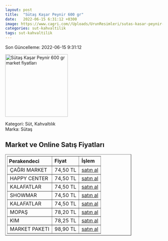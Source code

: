 ```yaml
---
layout: post
title:  "Sütaş Kaşar Peynir 600 gr"
date:   2022-06-15 6:31:12 +0300
image: https://www.cagri.com//Uploads/UrunResimleri/sutas-kasar-peynir-600-gr-d07ab8.jpg
categories: sut-kahvaltilik
tags: sut-kahvaltilik
---
```


Son Güncelleme: 2022-06-15 9:31:12

<img src="https://www.cagri.com//Uploads/UrunResimleri/sutas-kasar-peynir-600-gr-d07ab8.jpg" width="200" alt="Sütaş Kaşar Peynir 600 gr market fiyatları" />

Kategori: Süt, Kahvaltılık
<br />
Marka: Sütaş

<h2>Market ve Online Satış Fiyatları</h2>

<table border="1" style="padding: 5px;width:80%;">
  <tr>
    <td style="padding: 5px;"><strong>Perakendeci</strong></td>
    <td><strong>Fiyat</strong></td>
    <td><strong>İşlem</strong></td>
  </tr>
  <tr>
              <td title="Çağrı Market">ÇAĞRI MARKET</td>
              <td>74,50 TL</td>
              <td><a title="Çağrı Market" target="_blank" href="https://www.cagri.com/sutas-kasar-peynir-600-gr">satın al</a></td>
            </tr><tr>
              <td title="Happy Center">HAPPY CENTER</td>
              <td>74,50 TL</td>
              <td><a title="Happy Center" target="_blank" href="https://www.happycenter.com.tr/sutas-kasar-peynir-600-gr">satın al</a></td>
            </tr><tr>
              <td title="Kalafatlar">KALAFATLAR</td>
              <td>74,50 TL</td>
              <td><a title="Kalafatlar" target="_blank" href="https://www.kalafatlar.com/urun/sutas-kasar-peyniri-600-gr">satın al</a></td>
            </tr><tr>
              <td title="Showmar">SHOWMAR</td>
              <td>74,50 TL</td>
              <td><a title="Showmar" target="_blank" href="https://www.showmar.com.tr/urun/sutas-t-kasar-600-gr">satın al</a></td>
            </tr><tr>
              <td title="Kalafatlar">KALAFATLAR</td>
              <td>74,50 TL</td>
              <td><a title="Kalafatlar" target="_blank" href="https://www.kalafatlar.com/urun/sutas-kasar-peyniri-600-gr">satın al</a></td>
            </tr><tr>
              <td title="Mopaş">MOPAŞ</td>
              <td>78,20 TL</td>
              <td><a title="Mopaş" target="_blank" href="https://www.mopas.com.tr/sutas-kasar-600-gr/p/825919">satın al</a></td>
            </tr><tr>
              <td title="Kim">KIM</td>
              <td>78,25 TL</td>
              <td><a title="Kim" target="_blank" href="https://www.kimgeldi.com/sutas-taze-kasar-600-gr">satın al</a></td>
            </tr><tr>
              <td title="Market Paketi">MARKET PAKETI</td>
              <td>98,90 TL</td>
              <td><a title="Market Paketi" target="_blank" href="https://www.marketpaketi.com.tr/sutas-kasar-peyniri-600-gr-p-548528">satın al</a></td>
            </tr>
</table>
